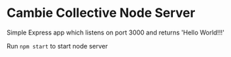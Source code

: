 # Cambie Collective Node Server

Simple Express app which listens on port 3000 and returns 'Hello World!!!'

Run `npm start` to start node server
